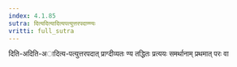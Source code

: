 ```yaml
---
index: 4.1.85
sutra: दित्यदित्यादित्यपत्युत्तरपदाण्ण्यः
vritti: full_sutra
---
```


दिति-अदिति-अादित्य-पत्युत्तरपदात् प्राग्दीव्यतः ण्य तद्धितः प्रत्ययः समर्थानाम् प्रथमात् परः वा